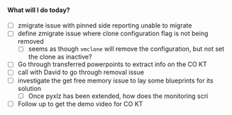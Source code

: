 

#### What will I do today?

- [ ] zmigrate issue with pinned side reporting unable to migrate
- [ ] define zmigrate issue where clone configuration flag is not being removed
	- [ ] seems as though `vmclone` will remove the configuration, but not set the clone as inactive?
- [ ] Go through transferred powerpoints to extract info on the CO KT
- [ ] call with David to go through removal issue
- [ ] investigate the get free memory issue to lay some blueprints for its solution
	- [ ] Once pyxlz has been extended, how does the monitoring scri
- [ ] Follow up to get the demo video for CO KT